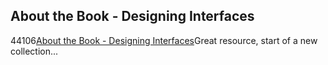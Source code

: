<article><h2>About the Book - Designing Interfaces</h2><time><span class="day">4</span><span class="month">4</span><span class="year">106</span></time><a href="http://designinginterfaces.com/">About the Book - Designing Interfaces</a>Great resource, start of a new collection...</article>